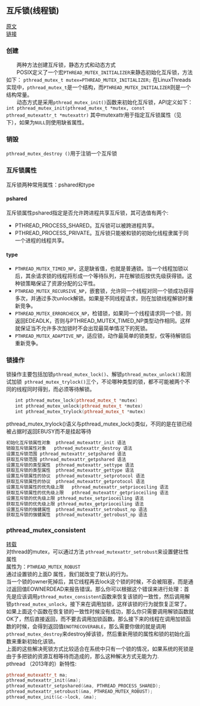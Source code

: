 ## 互斥锁(线程锁)
[原文](http://blog.sina.com.cn/s/blog_8795b0970101il6g.html, "http://blog.sina.com.cn/s/blog_8795b0970101il6g.html")  
[链接](http://blog.csdn.net/imtgj/article/details/7588441)
### 创建
&#8194;&#8194;&#8194;&#8194;两种方法创建互斥锁，静态方式和动态方式  
&#8194;&#8194;&#8194;&#8194;POSIX定义了一个宏`PTHREAD_MUTEX_INITIALIZER`来静态初始化互斥锁，方法如下： `pthread_mutex_t mutex=PTHREAD_MUTEX_INITIALIZER;` 在LinuxThreads实现中，`pthread_mutex_t`是一个结构，而`PTHREAD_MUTEX_INITIALIZER`则是一个结构常量。  
&#8194;&#8194;&#8194;&#8194;动态方式是采用`pthread_mutex_init()`函数来初始化互斥锁，API定义如下： `int pthread_mutex_init(pthread_mutex_t *mutex, const pthread_mutexattr_t *mutexattr)` 其中mutexattr用于指定互斥锁属性（见下），如果为`NULL`则使用缺省属性。 
### 销毁
`pthread_mutex_destroy ()`用于注销一个互斥锁
### 互斥锁属性
互斥锁两种常用属性：pshared和type  
#### pshared
互斥锁属性pshared指定是否允许跨进程共享互斥锁，其可选值有两个:  
* PTHREAD_PROCESS_SHARED。互斥锁可以被跨进程共享。
* PTHREAD_PROCESS_PRIVATE。互斥锁只能被和锁的初始化线程隶属于同一个进程的线程共享。
#### type
* `PTHREAD_MUTEX_TIMED_NP`，这是缺省值，也就是普通锁。当一个线程加锁以后，其余请求锁的线程将形成一个等待队列，并在解锁后按优先级获得锁。这种锁策略保证了资源分配的公平性。
* `PTHREAD_MUTEX_RECURSIVE_NP`，嵌套锁，允许同一个线程对同一个锁成功获得多次，并通过多次unlock解锁。如果是不同线程请求，则在加锁线程解锁时重新竞争。
* `PTHREAD_MUTEX_ERRORCHECK_NP`，检错锁，如果同一个线程请求同一个锁，则返回EDEADLK，否则与PTHREAD_MUTEX_TIMED_NP类型动作相同。这样就保证当不允许多次加锁时不会出现最简单情况下的死锁。
* `PTHREAD_MUTEX_ADAPTIVE_NP`，适应锁，动作最简单的锁类型，仅等待解锁后重新竞争。
### 锁操作
锁操作主要包括加锁`pthread_mutex_lock()`、解锁`pthread_mutex_unlock()`和测试加锁` pthread_mutex_trylock()`三个，不论哪种类型的锁，都不可能被两个不同的线程同时得到，而必须等待解锁。  

```cpp
　　int pthread_mutex_lock(pthread_mutex_t *mutex)
　　int pthread_mutex_unlock(pthread_mutex_t *mutex)
　　int pthread_mutex_trylock(pthread_mutex_t *mutex)
```
pthread_mutex_trylock()语义与pthread_mutex_lock()类似，不同的是在锁已经被占据时返回EBUSY而不是挂起等待

```cpp
初始化互斥锁属性对象	pthread_mutexattr_init 语法
销毁互斥锁属性对象	pthread_mutexattr_destroy 语法
设置互斥锁范围	pthread_mutexattr_setpshared 语法
获取互斥锁范围	pthread_mutexattr_getpshared 语法
设置互斥锁的类型属性	pthread_mutexattr_settype 语法
获取互斥锁的类型属性	pthread_mutexattr_gettype 语法
设置互斥锁属性的协议	pthread_mutexattr_setprotocol 语法
获取互斥锁属性的协议	pthread_mutexattr_getprotocol 语法
设置互斥锁属性的优先级上限	pthread_mutexattr_setprioceiling 语法
获取互斥锁属性的优先级上限	pthread_mutexattr_getprioceiling 语法
设置互斥锁的优先级上限	pthread_mutex_setprioceiling 语法
获取互斥锁的优先级上限	pthread_mutex_getprioceiling 语法
设置互斥锁的强健属性	pthread_mutexattr_setrobust_np 语法
获取互斥锁的强健属性	pthread_mutexattr_getrobust_np 语法
```
### pthread_mutex_consistent
[转载](https://www.cnblogs.com/my_life/articles/4538299.html)  
对thread的mutex，可以通过方法 `pthread_mutexattr_setrobust`来设置健壮性属性  
属性为：`PTHREAD_MUTEX_ROBUST`  
通过设置锁的上面D 属性，我们就改变了默认的行为。    
当一个锁的owner死掉后，其它线程再去lock这个锁的时候，不会被阻塞，而是通过返回值EOWNERDEAD来报告错误。那么你可以根据这个错误来进行处理：首先是应该调用`pthread_mutex_consistent`函数来恢复该锁的一致性，然后调用解锁`pthread_mutex_unlock`，接下来在调用加锁，这样该锁的行为就恢复正常了。  
如果上面这个函数在恢复锁的一致性时候没有成功，那么你只需要调用解锁函数就OK了，然后直接返回，而不要去调用加锁函数。那么接下来的线程在调用加锁函数的时候，会得到返回值`ENOTRECOVERABLE`，那么需要你做的就是调用`pthread_mutex_destroy`来destroy掉该锁，然后重新用锁的属性和锁的初始化函数来重新初始化该锁。  
上面的这些解决死锁方式比较适合在系统中只有一个锁的情况，如果系统的死锁是由于多把锁的资源互相等待而造成的，那么这种解决方式无能为力.  
 pthread （2013年的）新特性:
```cpp
pthread_mutexattr_t ma;
pthread_mutexattr_init(&ma);
pthread_mutexattr_setpshared(&ma, PTHREAD_PROCESS_SHARED);
pthread_mutexattr_setrobust(&ma, PTHREAD_MUTEX_ROBUST);
pthread_mutex_init(&c->lock, &ma);
```
